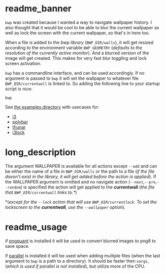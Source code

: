 # readme_banner

`bwp` was created because I wanted a way to navigate wallpaper history.
I also thought that it would be cool to be able to blur the current wallpaper as well as lock the screen with the current wallpaper, so that's in here too.  

When a file is added to the *bwp library* (`BWP_DIR/walls`), it will get resized according to the environment variable `BWP_GEOMETRY` 
(*defaults to the resolution of the currently active monitor*). And a blurred version of the image will get created. This makes for very fast *blur toggling* and lock screen activation.  

`bwp` has a commandline interface, and can be used accordingly. If no argument is passed to `bwp` it will set the wallpaper to whatever file `BWP_DIR/currentwall` is linked to. So adding the following line to your startup script is nice:  

```
bwp
```

See [the examples directory](https://github.com/budRich/bwp/tree/next/examples/) with usecases for:  

* [i3](https://github.com/budRich/bwp/tree/next/examples/i3)
* [polybar](https://github.com/budRich/bwp/tree/next/examples/polybar)
* [thunar](https://github.com/budRich/bwp/tree/next/examples/thunar)
* [i3lock](https://github.com/budRich/bwp/tree/next/examples/i3lock)

# long_description

The argument WALLPAPER is available for all actions except `--add` and can be either the name of a file in `BWP_DIR/walls` or the path to a file (*if the file doesn't exist in the library, it will get added before the action is applied*). If the WALLPAPER argument is omitted and no navigate action (`--next`,`--pre`,`--random`) is specified the action will get applied to the **currentwall** (*the file that `BWP_DIR/currentwall` links to.\**)  

\*(*except for the `--lock` action that will use `BWP_DIR/currentlock`. To set the lockscreen to the **currentwall**, use the `--wallpaper` option*).

# readme_usage

if [pngquant](https://pngquant.org/) is installed it will be used to convert blurred images to png8 to save space.

if [parallel](https://www.gnu.org/software/parallel/) is installed it will be used when adding multiple files 
(when the last argument to `bwp` is a path to a directory).
It should be faster then `xargs`, 
(*which is used if parallel is not installed*),
but utilize more of the CPU.
